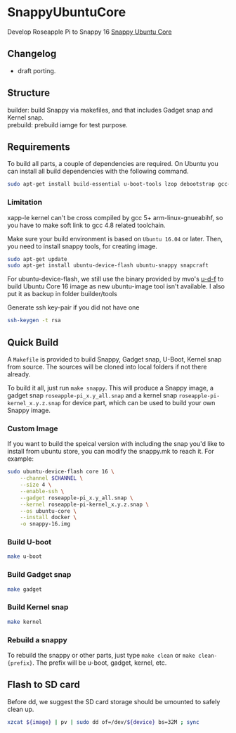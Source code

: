 # SnappyUbuntuCore
Develop Roseapple Pi to Snappy 16 [Snappy Ubuntu Core](http://developer.ubuntu.com/snappy/) 

## Changelog
- draft porting.  

## Structure
builder: build Snappy via makefiles, and that includes Gadget snap and Kernel snap.  
prebuild: prebuild iamge for test purpose.

## Requirements
To build all parts, a couple of dependencies are required. On Ubuntu you can install all build dependencies with the following command.

```bash
sudo apt-get install build-essential u-boot-tools lzop debootstrap gcc-4.8-arm-linux-gnueabihf device-tree-compiler
```

### Limitation
xapp-le kernel can't be cross compiled by gcc 5+ arm-linux-gnueabihf, so you have to make soft link to gcc 4.8 related toolchain.  

Make sure your build environment is based on `Ubuntu 16.04` or later. Then, you need to install snappy tools, for creating image.

```bash
sudo apt-get update
sudo apt-get install ubuntu-device-flash ubuntu-snappy snapcraft
```

For ubuntu-device-flash, we still use the binary provided by mvo's [u-d-f](https://people.canonical.com/~mvo/all-snaps/ubuntu-device-flash) to build Ubuntu Core 16 image as new ubuntu-image tool isn't available. I also put it as backup in folder builder/tools

Generate ssh key-pair if you did not have one

```bash
ssh-keygen -t rsa
```

## Quick Build
A `Makefile` is provided to build Snappy, Gadget snap, U-Boot, Kernel snap from source. The sources will be cloned into local folders if not there already.

To build it all, just run `make snappy`. This will produce a Snappy image, a gadget snap `roseapple-pi_x.y_all.snap` and a kernel snap `roseapple-pi-kernel_x.y.z.snap` for device part, which can be used to build your own Snappy image.

### Custom Image
If you want to build the speical version with including the snap you'd like to install from ubuntu store, you can modify the snappy.mk to reach it. For example:  

```bash
sudo ubuntu-device-flash core 16 \
	--channel $CHANNEL \
	--size 4 \
	--enable-ssh \
	--gadget roseapple-pi_x.y_all.snap \
	--kernel roseapple-pi-kernel_x.y.z.snap \
	--os ubuntu-core \
	--install docker \
	-o snappy-16.img
```

### Build U-boot

```bash
make u-boot
```

### Build Gadget snap

```bash
make gadget
```

### Build Kernel snap

```bash
make kernel
```

### Rebuild a snappy
To rebuild the snappy or other parts, just type `make clean` or `make clean-{prefix}`. The prefix will be u-boot, gadget, kernel, etc. 

## Flash to SD card
Before dd, we suggest the SD card storage should be umounted to safely clean up.

```bash
xzcat ${image} | pv | sudo dd of=/dev/${device} bs=32M ; sync
```
